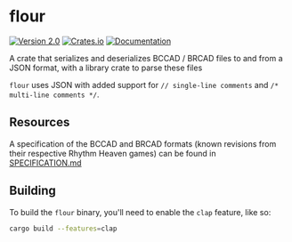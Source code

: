 # flour

[![Version 2.0](https://img.shields.io/badge/version-v2.0-red)](https://github.com/patataofcourse/flour/releases/v2.0.0)
[![Crates.io](https://img.shields.io/badge/crates.io-v1.0-brightgreen)](https://crates.io/crates/flour/)
[![Documentation](https://img.shields.io/badge/docs.rs-v1.0-brightgreen)](https://docs.rs/flour/)

A crate that serializes and deserializes BCCAD / BRCAD files to and from a JSON format, with a library crate to parse these files

`flour` uses JSON with added support for `// single-line comments` and `/* multi-line comments */`.

## Resources
A specification of the BCCAD and BRCAD formats (known revisions from their respective Rhythm Heaven games) can be found in [SPECIFICATION.md](./SPECIFICATION.md)

## Building

To build the `flour` binary, you'll need to enable the `clap` feature, like so:
```sh
cargo build --features=clap 
```